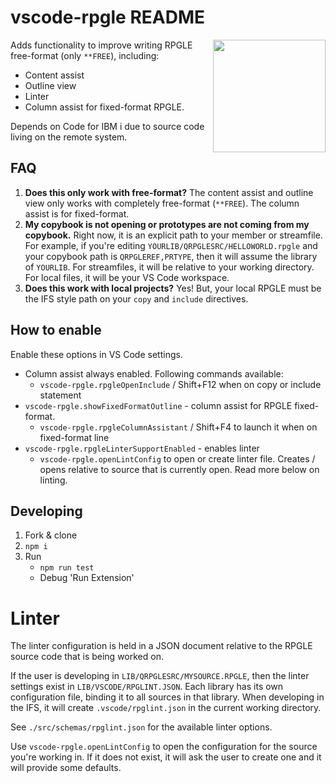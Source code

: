 # vscode-rpgle README

<img src="https://github.com/halcyon-tech/vscode-rpgle/blob/main/media/logo.png?raw=true" height="180px" align="right">

Adds functionality to improve writing RPGLE free-format (only `**FREE`), including:

* Content assist
* Outline view
* Linter
* Column assist for fixed-format RPGLE.

Depends on Code for IBM i due to source code living on the remote system.

## FAQ

1. **Does this only work with free-format?** The content assist and outline view only works with completely free-format (`**FREE`). The column assist is for fixed-format.
2. **My copybook is not opening or prototypes are not coming from my copybook.** Right now, it is an explicit path to your member or streamfile. For example, if you're editing `YOURLIB/QRPGLESRC/HELLOWORLD.rpgle` and your copybook path is `QRPGLEREF,PRTYPE`, then it will assume the library of `YOURLIB`. For streamfiles, it will be relative to your working directory. For local files, it will be your VS Code workspace.
3. **Does this work with local projects?** Yes! But, your local RPGLE must be the IFS style path on your `copy` and `include` directives.

## How to enable

Enable these options in VS Code settings.

* Column assist always enabled. Following commands available:
   * `vscode-rpgle.rpgleOpenInclude` / Shift+F12 when on copy or include statement
* `vscode-rpgle.showFixedFormatOutline` - column assist for RPGLE fixed-format.
   * `vscode-rpgle.rpgleColumnAssistant` / Shift+F4 to launch it when on fixed-format line
* `vscode-rpgle.rpgleLinterSupportEnabled` - enables linter
   * `vscode-rpgle.openLintConfig` to open or create linter file. Creates / opens relative to source that is currently open. Read more below on linting.

## Developing

1. Fork & clone
2. `npm i`
3. Run
   * `npm run test`
   * Debug 'Run Extension'

# Linter

The linter configuration is held in a JSON document relative to the RPGLE source code that is being worked on.

If the user is developing in `LIB/QRPGLESRC/MYSOURCE.RPGLE`, then the linter settings exist in `LIB/VSCODE/RPGLINT.JSON`. Each library has its own configuration file, binding it to all sources in that library. When developing in the IFS, it will create `.vscode/rpglint.json` in the current working directory.

See `./src/schemas/rpglint.json` for the available linter options.

Use `vscode-rpgle.openLintConfig` to open the configuration for the source you're working in. If it does not exist, it will ask the user to create one and it will provide some defaults.
